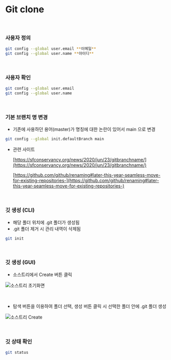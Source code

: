 # Git clone


<br>   
 

### 사용자 정의

```bash
git config --global user.email **이메일**
git config --global user.name **아이디**
```  

<br>   
 
### 사용자 확인

```bash
git config --global user.email
git config --global user.name
```

<br>   
 
### 기본 브랜치 명 변경

- 기존에 사용하던 용어(master)가 명칭에 대한 논란이 있어서 main 으로 변경

```bash
git config --global init.defaultBranch main
```

- 관련 사이트
    
    [https://sfconservancy.org/news/2020/jun/23/gitbranchname/](https://sfconservancy.org/news/2020/jun/23/gitbranchname/)
    
    [https://github.com/github/renaming#later-this-year-seamless-move-for-existing-repositories-](https://github.com/github/renaming#later-this-year-seamless-move-for-existing-repositories-)
    
 
<br>   
       

### 깃 생성 (CLI)

- 해당 폴더 위치에 .git 폴더가 생성됨
- .git 폴더 제거 시 관리 내역이 삭제됨

```bash
git init
```

<br>   
 
### 깃 생성 (GUI)

- 소스트리에서 Create 버튼 클릭

![소스트리 초기화면](https://user-images.githubusercontent.com/6183925/155539797-7a474195-c595-4fbb-9851-62e926468c10.png)

<br>

- 탐색 버튼을 이용하여 폴더 선택, 생성 버튼 클릭 시 선택한 폴더 안에 .git 폴더 생성

![소스트리 Create](https://user-images.githubusercontent.com/6183925/155539805-38db07f6-3db5-4f53-8a24-12c1eb15f1bf.png)


<br>   
 
### 깃 상태 확인


```bash
git status
```
    


